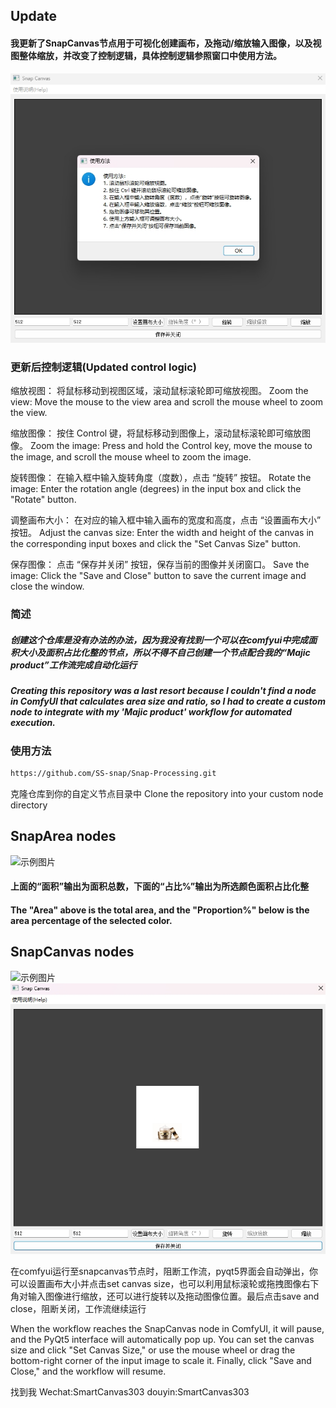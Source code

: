 ## Update
#### 我更新了SnapCanvas节点用于可视化创建画布，及拖动/缩放输入图像，以及视图整体缩放，并改变了控制逻辑，具体控制逻辑参照窗口中使用方法。
![示例图片](./assets/help.png)
### 更新后控制逻辑(Updated control logic)
缩放视图：
将鼠标移动到视图区域，滚动鼠标滚轮即可缩放视图。
Zoom the view:
Move the mouse to the view area and scroll the mouse wheel to zoom the view.

缩放图像：
按住 Control 键，将鼠标移动到图像上，滚动鼠标滚轮即可缩放图像。
Zoom the image:
Press and hold the Control key, move the mouse to the image, and scroll the mouse wheel to zoom the image.

旋转图像：
在输入框中输入旋转角度（度数），点击 “旋转” 按钮。
Rotate the image:
Enter the rotation angle (degrees) in the input box and click the "Rotate" button.

调整画布大小：
在对应的输入框中输入画布的宽度和高度，点击 “设置画布大小” 按钮。
Adjust the canvas size:
Enter the width and height of the canvas in the corresponding input boxes and click the "Set Canvas Size" button.

保存图像：
点击 “保存并关闭” 按钮，保存当前的图像并关闭窗口。
Save the image:
Click the "Save and Close" button to save the current image and close the window.

### 简述

##### 创建这个仓库是没有办法的办法，因为我没有找到一个可以在comfyui中完成面积大小及面积占比化整的节点，所以不得不自己创建一个节点配合我的“Majic product”工作流完成自动化运行

##### Creating this repository was a last resort because I couldn't find a node in ComfyUI that calculates area size and ratio, so I had to create a custom node to integrate with my 'Majic product' workflow for automated execution.

### 使用方法
   ```bash
   https://github.com/SS-snap/Snap-Processing.git
   ```
克隆仓库到你的自定义节点目录中
Clone the repository into your custom node directory

## SnapArea nodes
![示例图片](./assets/example.png)

#### 上面的“面积”输出为面积总数，下面的“占比%”输出为所选颜色面积占比化整
#### The "Area" above is the total area, and the "Proportion%" below is the area percentage of the selected color.


## SnapCanvas nodes
![示例图片](./assets/openart.jpg)
![示例图片](./assets/newUI.png)

在comfyui运行至snapcanvas节点时，阻断工作流，pyqt5界面会自动弹出，你可以设置画布大小并点击set canvas size，也可以利用鼠标滚轮或拖拽图像右下角对输入图像进行缩放，还可以进行旋转以及拖动图像位置。最后点击save and close，阻断关闭，工作流继续运行

When the workflow reaches the SnapCanvas node in ComfyUI, it will pause, and the PyQt5 interface will automatically pop up. You can set the canvas size and click "Set Canvas Size," or use the mouse wheel or drag the bottom-right corner of the input image to scale it. Finally, click "Save and Close," and the workflow will resume.

找到我
Wechat:SmartCanvas303
douyin:SmartCanvas303
